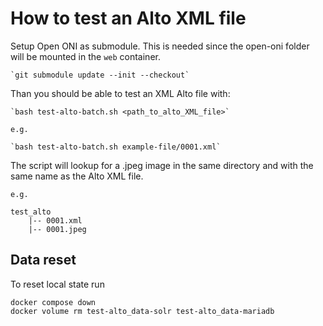 # How to test an Alto XML file

Setup Open ONI as submodule. This is needed since the open-oni folder will be mounted in the `web` container.

    `git submodule update --init --checkout`

Than you should be able to test an XML Alto file with:

    `bash test-alto-batch.sh <path_to_alto_XML_file>`

    e.g.

    `bash test-alto-batch.sh example-file/0001.xml`

The script will lookup for a .jpeg image in the same directory and with the same name as the Alto XML file.

    e.g.

    test_alto
        |-- 0001.xml
        |-- 0001.jpeg


Data reset
----------

To reset local state run

    docker compose down
    docker volume rm test-alto_data-solr test-alto_data-mariadb
